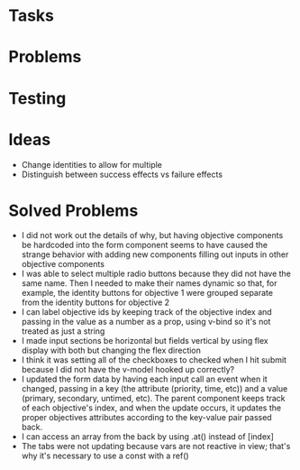# Tasks

# Problems 
# Testing

# Ideas
* Change identities to allow for multiple
* Distinguish between success effects vs failure effects

# Solved Problems
* I did not work out the details of why, but having objective components be hardcoded into the form component seems to have caused the strange behavior with adding new components filling out inputs in other objective components
* I was able to select multiple radio buttons because they did not have the same name. Then I needed to make their names dynamic so that, for example, the identity buttons for objective 1 were grouped separate from the identity buttons for objective 2
* I can label objective ids by keeping track of the objective index and passing in the value as a number as a prop, using v-bind so it's not treated as just a string
* I made input sections be horizontal but fields vertical by using flex display with both but changing the flex direction
* I think it was setting all of the checkboxes to checked when I hit submit because I did not have the v-model hooked up correctly?
* I updated the form data by having each input call an event when it changed, passing in a key (the attribute (priority, time, etc)) and a value (primary, secondary, untimed, etc). The parent component keeps track of each objective's index, and when the update occurs, it updates the proper objectives attributes according to the key-value pair passed back.
* I can access an array from the back by using .at() instead of [index]
* The tabs were not updating because vars are not reactive in view; that's why it's necessary to use a const with a ref()